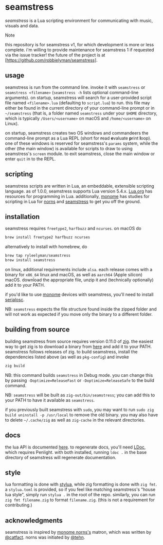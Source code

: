 # seamstress

*seamstress* is a Lua scripting environment
for communicating with music, visuals and data.

> [!NOTE]
> this repository is for seamstress v1, for which development is more or less complete.
> i'm willing to provide maintenance for seamstress 1 if requested via the issue tracker!
> the future of the project is at [https://github.com/robbielyman/seamstress].

## usage

seamstress is run from the command line. 
invoke it with `seamstress` or `seamstress <filename>`
(`seamstress -h` lists optional command-line arguments).
on startup, seamstress will search for a user-provided script file 
named `<filename>.lua` (defaulting to `script.lua`) to run.
this file may either be found in the current directory of your command-line prompt
or in `~/seamstress` (that is, a folder named `seamstress` under your `$HOME` directory,
which is typically `/Users/<username>` on macOS and `/home/<username>` on Linux).

on startup, seamstress creates two OS windows
and commandeers the command-line prompt as a Lua
REPL (short for **r**ead **e**valuate **p**rint **l**oop).
one of these windows is reserved for seamstress's `params` system,
while the other (the main window)
is available for scripts to draw to using seamstress's `screen` module.
to exit seamstress, close the main window or enter `quit` in to the REPL.

## scripting 

seamstress scripts are written in Lua,
an embeddable, extensible scripting language.
as of 1.0.0, seamstress supports Lua version 5.4.x.
[Lua.org](https://www.lua.org) has resources for programming in Lua.
additionally, [monome](https://monome.org) has studies for scripting in Lua for
[norns](https://monome.org/docs/norns/studies/) and [seamstress](https://monome.org/docs/grid/studies/seamstress/) to get you off the ground.

## installation

seamstress requires `freetype2`, `harfbuzz` and `ncurses`. on macOS do

```bash
brew install freetype2 harfbuzz ncurses
```

alternatively to install with homebrew, do
```bash
brew tap ryleelyman/seamstress
brew install seamstress
```

on linux, additional requirements include `alsa`.
each release comes with a binary for `x86_64` linux and macOS,
as well as `aarch64` (Apple silicon) macOS.
download the appropriate file, unzip it and 
(technically optionally) add it to your PATH.

if you'd like to use [monome](https://monome.org) devices with seamstress,
you'll need to install [serialosc](https://github.com/monome/serialosc).

NB: `seamstress` expects the file structure found inside the zipped folder
and will not work as expected if you move only the binary to a different folder.

## building from source


building seamstress from source requires version 0.11.0 of [zig](https://github.com/ziglang/zig).
the easiest way to get zig is to download a binary from [here](https://ziglang.org/download/) and add it to your PATH.
seamstress follows releases of zig.
to build seamstress, install the dependencies listed above (as well as `pkg-config`) and invoke

```bash
zig build
```

NB: this command builds `seamstress` in Debug mode.
you can change this 
by passing `-Doptimize=ReleaseFast` or `-Doptimize=ReleaseSafe` to the build command.

NB: `seamstress` will be built as `zig-out/bin/seamstress`; you can add this to your PATH to have it available as `seamstress`.

if you previously built seamstress with `sudo`, you may want to run `sudo zig build uninstall -p /usr/local` to remove the old binary.
you may also have to delete `~/.cache/zig` as well as `zig-cache` in the relevant directories.

## docs

the lua API is documented [here](https://ryleealanza.org/docs/index.html).
to regenerate docs, you'll need [LDoc](https://github.com/lunarmodules/ldoc),
which requires Penlight.
with both installed, running `ldoc .` in the base directory of seamstress will
regenerate documentation.

## style

lua formatting is done with [stylua](https://github.com/JohnnyMorganz/StyLua),
while zig formatting is done with `zig fmt`.
a `stylua.toml` is provided, so if you feel like matching seamstress's "house lua style",
simply run `stylua .` in the root of the repo.
similarly, you can run `zig fmt filename.zig` to format `filename.zig`.
(this is not a requirement for contributing.)

## acknowledgments

seamstress is inspired by [monome norns's](https://github.com/monome/norns) matron,
which was written by [@catfact](https://github.com/catfact).
norns was initiated by [@tehn](https://github.com/tehn).
